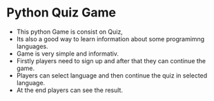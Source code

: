 # Python Quiz Game 

- This python Game is consist on Quiz, 
- Its also a good way to learn information about some programimng languages.
- Game is very simple and informativ.
- Firstly players need to sign up and after that they can continue the game.
- Players can select language and then continue the quiz in selected language. 
- At the end players can see the result.
